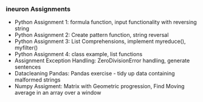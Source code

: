### ineuron Assignments

- Python Assignment 1: formula function, input functionality with reversing string
- Python Assignment 2: Create pattern function, string reversal
- Python Assignment 3: List Comprehensions, implement myreduce(), myfilter()
- Python Assignment 4: class example, list functions
- Assignment Exception Handling: ZeroDivisionError handling, generate sentences
- Datacleaning Pandas: Pandas exercise - tidy up data containing malformed strings
- Numpy Assigment: Matrix with Geometric progression, Find Moving average in an array over a window